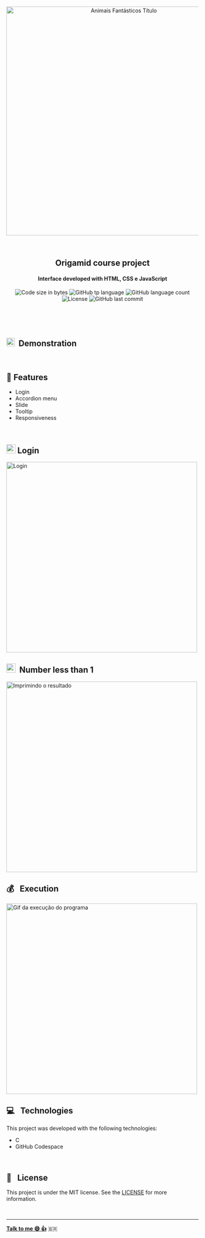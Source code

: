 <p align="center">
<br>
  <img width="600px" alt="Animais Fantásticos Título" src="https://res.cloudinary.com/dxijjbby3/image/upload/v1671474815/animais_fant%C3%A1sticos/a377a31c5ce79ebbf0a85c9c0be0c78e_uh5vyz.png"/>
</p>
<br>
  <h2 align="center">
      Origamid course project
<br>
  </h2>
  <h4 align="center">Interface developed with HTML, CSS e JavaScript</h4>
  <p align="center">
  <img alt="Code size in bytes" src="https://img.shields.io/github/languages/code-size/larissayasmim/animais-fantasticos?color=yellow">
  <img alt="GitHub tp language" src="https://img.shields.io/github/languages/top/larissayasmim/animais-fantasticos?color=white">
  <img alt="GitHub language count" src="https://img.shields.io/github/languages/count/larissayasmim/animais-fantasticos?color=yellow">
  <img alt="License" src="https://img.shields.io/badge/license-MIT-%2304D361?color=yellow">
  <img alt="GitHub last commit" src="https://img.shields.io/github/last-commit/larissayasmim/animais-fantasticos?color=white">
</p>
<br>
<br>

<br>
<h2> <img width="22" src="https://res.cloudinary.com/dxijjbby3/image/upload/v1666394248/bikraft/iconmonstr-marketing-4-240_3_t1cxqk.png"> &nbsp;Demonstration </h2>
<p font-color="red"></p>
<br>

## :scroll:&nbsp;Features
- Login
- Accordion menu
- Slide
- Tooltip
- Responsiveness

<br>

## <img width="24" src="https://res.cloudinary.com/dxijjbby3/image/upload/v1671476636/animais_fant%C3%A1sticos/D_NQ_NP_611432-MLB46858985875_072021-V-removebg-preview_zqx00a.png">&nbsp;Login
<img align="center" height="auto" width="500" alt="Login" src=""/>
<br>

## <img width="24" src="https://res.cloudinary.com/dxijjbby3/image/upload/v1671476636/animais_fant%C3%A1sticos/D_NQ_NP_611432-MLB46858985875_072021-V-removebg-preview_zqx00a.png">&nbsp; Number less than 1
<img align="center" height="auto" width="500" alt="Imprimindo o resultado" src="https://res.cloudinary.com/dxijjbby3/image/upload/v1665776686/Mario/cash/cash2_jr3qxf.png"/>
<br>

## :moneybag: &nbsp; Execution
<img align="center" height="auto" width="500" alt="Gif da execução do programa" src="https://res.cloudinary.com/dxijjbby3/image/upload/v1665778363/Mario/cash/cashvideo_online-video-cutter.com_boj0xr.gif"/>
<br>

## :computer:  &nbsp; Technologies
This project was developed with the following technologies:

- C
- GitHub Codespace

<br>

## :page_with_curl: &nbsp; License
This project is under the MIT license. See the [LICENSE](https://github.com/larissayasmim/cash-c/blob/main/LICENSE) for more information.

<br>

---

**[Talk to me :smile:&nbsp;:thumbsup:](https://www.linkedin.com/in/larissayasmimpa)** <span>&#x1f1e7;&#x1f1f7;</span>

